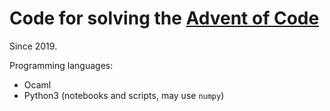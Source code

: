 # Code for solving the [Advent of Code](https://adventofcode.com/)

Since 2019.

Programming languages:

- Ocaml
- Python3 (notebooks and scripts, may use `numpy`)





